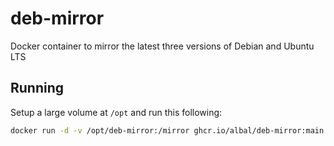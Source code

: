 # deb-mirror

Docker container to mirror the latest three versions of Debian and Ubuntu LTS

## Running

Setup a large volume at `/opt` and run this following:
```bash
docker run -d -v /opt/deb-mirror:/mirror ghcr.io/albal/deb-mirror:main
```
